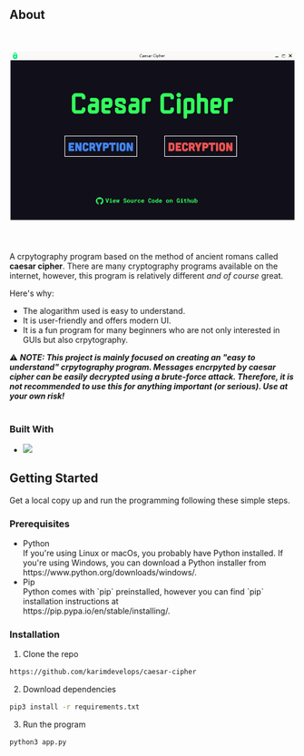 ## About
<br><br>
![Caesar Cipher preview](img/preview.png)
<br><br><br><br>
A crpytography program based on the method of ancient romans called <strong>caesar cipher</strong>.
There are many cryptography programs available on the internet, however, this program is relatively different <i>and of course</i> great.

Here's why:
<ul>
<li>The alogarithm used is easy to understand.</li>
<li>It is user-friendly and offers modern UI.</li>
<li>It is a fun program for many beginners who are not only interested in GUIs but also crpytography.</li>
</ul>

:warning: <i><strong>NOTE: This project is mainly focused on creating an "easy to understand" crpytography program. Messages encrpyted by caesar cipher can be easily decrypted using a brute-force attack. Therefore, it is not recommended to use this for anything important (or serious). Use at your own risk!</i></strong>
<br><br>
### Built With

<ul>
<li>
<a href="https://pypi.org/project/PyQt6/"><img src="https://img.shields.io/badge/PyQT-0041CD52?logo=Qt&logoColor=white&style=for-the-badge" height=35px></a>
</li>
</ul>

## Getting Started
Get a local copy up and run the programming following these simple steps.

### Prerequisites
<ul>
    <li>
    Python<br>If you're using Linux or macOs, you probably have Python installed. If you're using Windows, you can download a Python installer from<br>https://www.python.org/downloads/windows/.
    </li>
    <li>Pip<br>Python comes with `pip` preinstalled, however you can find `pip` installation instructions at<br>https://pip.pypa.io/en/stable/installing/.</li>
</ul>

### Installation

1. Clone the repo
```sh
https://github.com/karimdevelops/caesar-cipher
```
2. Download dependencies
```sh
pip3 install -r requirements.txt
```
3. Run the program
```sh
python3 app.py
```